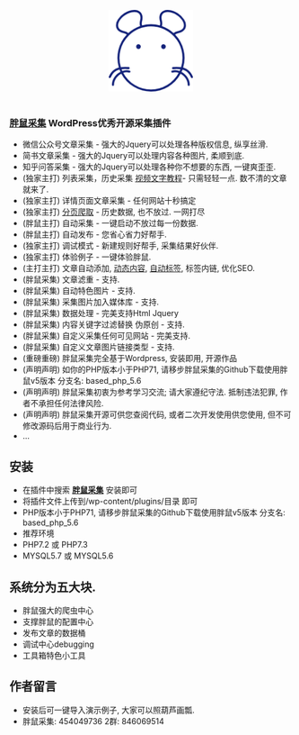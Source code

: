 <p align="center">
  <img width="150" src="logo.png" alt="胖鼠采集">
  <br>
  <br>
</p>

### <a href="https://www.fatrat.cn">胖鼠采集</a> WordPress优秀开源采集插件
- 微信公众号文章采集 - 强大的Jquery可以处理各种版权信息, 纵享丝滑.
- 简书文章采集 - 强大的Jquery可以处理内容各种图片, 柔顺到底.
- 知乎问答采集 - 强大的Jquery可以处理各种你不想要的东西, 一键爽歪歪.
- (独家主打) 列表采集，历史采集 <a href="https://www.fatrat.cn/fatrat/260.html" target="_blank">视频文字教程</a>- 只需轻轻一点. 数不清的文章就来了.
- (独家主打) 详情页面文章采集 - 任何网站十秒搞定
- (独家主打) <a href="https://www.fatrat.cn/fatrat/260.html" target="_blank">分页爬取</a> - 历史数据, 也不放过. 一网打尽
- (胖鼠主打) 自动采集 - 一键启动不放过每一份数据.
- (胖鼠主打) 自动发布 - 您省心省力好帮手.
- (独家主打) 调试模式 - 新建规则好帮手, 采集结果好伙伴.
- (独家主打) 体验例子 - 一键体验胖鼠.
- (主打主打) 文章自动添加, <a href="https://www.fatrat.cn/fatrat/229.html" target="_blank">动态内容</a>, <a href="https://www.fatrat.cn/fatrat/220.html" target="_blank">自动标签</a>, 标签内链, 优化SEO.
- (胖鼠采集) 文章滤重 - 支持.
- (胖鼠采集) 自动特色图片 - 支持.
- (胖鼠采集) 采集图片加入媒体库 - 支持.
- (胖鼠采集) 数据处理 - 完美支持Html Jquery
- (胖鼠采集) 内容关键字过滤替换 伪原创 - 支持.
- (胖鼠采集) 自定义采集任何可见网站 - 完美支持.
- (胖鼠采集) 自定义文章图片链接类型 - 支持.
- (重磅重磅) 胖鼠采集完全基于Wordpress, 安装即用, 开源作品
- (声明声明) 如你的PHP版本小于PHP71, 请移步胖鼠采集的Github下载使用胖鼠v5版本 分支名: based_php_5.6
- (声明声明) 胖鼠采集初衷为参考学习交流; 请大家遵纪守法. 抵制违法犯罪, 作者不承担任何法律风险.
- (声明声明) 胖鼠采集开源可供您查阅代码, 或者二次开发使用供您使用, 但不可修改源码后用于商业行为.
- ...

## 安装
- 在插件中搜索 <strong><a href="https://wordpress.org/plugins/fat-rat-collect/">胖鼠采集</a></strong> 安装即可
- 将插件文件上传到/wp-content/plugins/目录 即可
- PHP版本小于PHP71, 请移步胖鼠采集的Github下载使用胖鼠v5版本 分支名: based_php_5.6
- 推荐环境
- PHP7.2 或 PHP7.3
- MYSQL5.7 或 MYSQL5.6

## 系统分为五大块.
- 胖鼠强大的爬虫中心
- 支撑胖鼠的配置中心
- 发布文章的数据桶
- 调试中心debugging
- 工具箱特色小工具

## 作者留言
- 安装后可一键导入演示例子, 大家可以照葫芦画瓢.
- 胖鼠采集: 454049736 2群: 846069514
